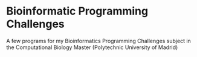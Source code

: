 # Bioinformatic Programming Challenges
A few programs for my Bioinformatics Programming Challenges subject in the Computational Biology Master (Polytechnic University of Madrid)

